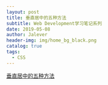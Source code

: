 ```yaml
---
layout: post
title: 垂直居中的五种方法
subtitle: Web Development学习笔记系列
date: 2019-05-08
author: Jalever
header-img: img/home_bg_black.png
catalog: true
tags:
  - CSS
---
```


[垂直居中的五种方法](https://www.yuque.com/jalever/pe7v01/ag086z)





